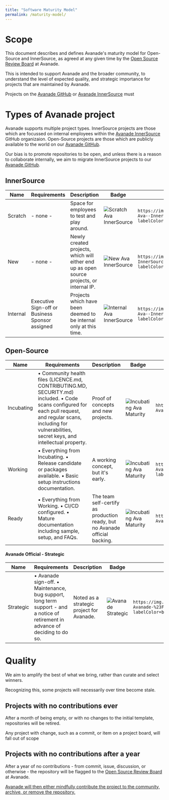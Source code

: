 ```yaml
---
title: "Software Maturity Model"
permalink: /maturity-model/
---
```

# Scope

This document describes and defines Avanade's maturity model for Open-Source and InnerSource, as agreed at any given time by the [Open Source Review Board](https://avanade.sharepoint.com/sites/OpenSource/SitePages/Open-Source-Review-Board.aspx) at Avanade.

This is intended to support Avanade and the broader community, to understand the level of expected quality, and strategic importance for projects that are maintained by Avanade.

Projects on the [Avanade GitHub](https://github.com/avanade) or [Avanade InnerSource](https://github.com/ava-innersource) must

# Types of Avanade project
Avanade supports multiple project types. InnerSource projects are those which are focussed on internal employees within the [Avanade InnerSource](https://github.com/ava-innersource) GitHub organizaion. Open-Source projects are those which are publicly available to the world on our [Avanade GitHub](https://github.com/avanade).

Our bias is to promote repositories to be open, and unless there is a reason to collaborate internally, we aim to migrate InnerSource projects to our [Avanade GitHub](https://github.com/avanade).


## InnerSource

| Name | Requirements | Description | Badge | Badge URL |
| ---- | ------------ | ----------- | ----- | ---------- |
| Scratch | - none - | Space for employees to test and play around. | ![Scratch Ava InnerSource](https://img.shields.io/badge/Scratch-Ava--InnerSource-%23DC4600?labelColor=yellow) | `https://img.shields.io/badge/Scratch-Ava--InnerSource-%23DC4600?labelColor=yellow` |
| New | - none - | Newly created projects, which will either end up as open source projects, or internal IP. | ![New Ava InnerSource](https://img.shields.io/badge/New-Ava--InnerSource-%23DC4600?labelColor=%23e5e5e5) | `https://img.shields.io/badge/New-Ava--InnerSource-%23DC4600?labelColor=%23e5e5e5` |
| Internal | Executive Sign-off or Business Sponsor assigned | Projects which have been deemed to be internal only at this time. | ![Internal Ava InnerSource](https://img.shields.io/badge/Internal-Ava--InnerSource-%23DC4600?labelColor=%23C80000) | `https://img.shields.io/badge/Internal-Ava--InnerSource-%23DC4600?labelColor=%23C80000` |


## Open-Source

| Name | Requirements | Description | Badge | Badge URL |
| ---- | ------------ | ----------- | ----- | ---------- |
| Incubating | • Community health files (LICENCE.md, CONTRIBUTING.MD, SECURITY.md) included. • Code scans configured for each pull request, and regular scans, including for vulnerabilities, secret keys, and intellectual property. | Proof of concepts and new projects. | ![Incubating Ava Maturity](https://img.shields.io/badge/Incubating-Ava--Maturity-%23FF5800?labelColor=yellow) | `hhttps://img.shields.io/badge/Incubating-Ava--Maturity-%23FF5800?labelColor=yellow` |
| Working | • Everything from Incubating. •  Release candidate or packages available. • Basic setup instructions documentation. | A working concept, but it's early. | ![Incubating Ava Maturity](https://img.shields.io/badge/Incubating-Ava--Maturity-%23FF5800?labelColor=yellowgreen) | `https://img.shields.io/badge/Incubating-Ava--Maturity-%23FF5800?labelColor=yellowgreen` |
| Ready | • Everything from Working. • CI/CD configured. • Mature documentation including sample, setup, and FAQs. | The team self-certify as production ready, but no Avanade official backing. | ![Incubating Ava Maturity](https://img.shields.io/badge/Incubating-Ava--Maturiy-%23FF5800?labelColor=green) | `https://img.shields.io/badge/Incubating-Ava--Maturiy-%23FF5800?labelColor=green` |

#### Avanade Official - Strategic
| Name | Requirements | Description | Badge | Badge URL |
| ---- | ------------ | ----------- | ----- | ---------- |
| Strategic | • Avanade sign-off. •  Maintenance, bug support, long term support - and a notice of retirement in advance of deciding to do so. | Noted as a strategic project for Avanade. | ![Avanade Strategic](https://img.shields.io/badge/Strategic-Avanade-%23FF5800?labelColor=brightgreen) | `https://img.shields.io/badge/Strategic-Avanade-%23FF5800?labelColor=brightgreen` |


# Quality
We aim to amplify the best of what we bring, rather than curate and select winners.

Recognizing this, some projects will necessarily over time become stale.

## Projects with no contributions ever
After a month of being empty, or with no changes to the initial template, repositories will be retired.

Any project with change, such as a commit, or item on a project board, will fall out of scope

## Projects with no contributions after a year
After a year of no contributions - from commit, issue, discussion, or otherwise - the repository will be flagged to the [Open Source Review Board](https://avanade.sharepoint.com/sites/OpenSource/SitePages/Open-Source-Review-Board.aspx) at Avanade.

[Avanade will then either mindfully contribute the project to the community, archive, or remove the repository.](https://avanade.sharepoint.com/sites/OpenSource/SitePages/Shutting-down-an-open-source-project.aspx)